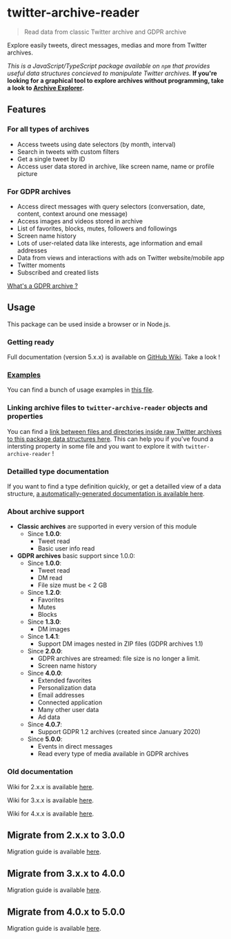 # twitter-archive-reader

> Read data from classic Twitter archive and GDPR archive

Explore easily tweets, direct messages, medias and more from Twitter archives.

*This is a JavaScript/TypeScript package available on `npm` that provides useful data structures concieved to manipulate Twitter archives.*
**If you're looking for a graphical tool to explore archives without programming, take a look to [Archive Explorer](https://archive-explorer.com).**

## Features

### For all types of archives

- Access tweets using date selectors (by month, interval)
- Search in tweets with custom filters
- Get a single tweet by ID
- Access user data stored in archive, like screen name, name or profile picture

### For GDPR archives

- Access direct messages with query selectors (conversation, date, content, context around one message)
- Access images and videos stored in archive
- List of favorites, blocks, mutes, followers and followings
- Screen name history
- Lots of user-related data like interests, age information and email addresses
- Data from views and interactions with ads on Twitter website/mobile app
- Twitter moments
- Subscribed and created lists

[What's a GDPR archive ?](./wiki#different-kinds-of-archives)

## Usage

This package can be used inside a browser or in Node.js.

### Getting ready

Full documentation (version 5.x.x) is available on [GitHub Wiki](./wiki). Take a look !

### [Examples](./Examples.md)

You can find a bunch of usage examples in [this file](./Examples.md).

### Linking archive files to `twitter-archive-reader` objects and properties

You can find a [link between files and directories inside raw Twitter archives to this package data structures here](./Files_to_structures.md). This can help you if you've found a intersting property in some file and you want to explore it with `twitter-archive-reader` !

### Detailled type documentation

If you want to find a type definition quickly, or get a detailled view of a data structure, [a automatically-generated documentation is available here](https://alkihis.fr/twitter-archive-reader).

### About archive support

- **Classic archives** are supported in every version of this module
  - Since **1.0.0**:
    - Tweet read
    - Basic user info read
- **GDPR archives** basic support since 1.0.0:
  - Since **1.0.0**:
    - Tweet read
    - DM read
    - File size must be < 2 GB
  - Since **1.2.0**:
    - Favorites
    - Mutes
    - Blocks
  - Since **1.3.0**:
    - DM images
  - Since **1.4.1**:
    - Support DM images nested in ZIP files (GDPR archives 1.1)
  - Since **2.0.0**: 
    - GDPR archives are streamed: file size is no longer a limit.
    - Screen name history
  - Since **4.0.0**:
    - Extended favorites
    - Personalization data
    - Email addresses
    - Connected application
    - Many other user data
    - Ad data
  - Since **4.0.7**:
    - Support GDPR 1.2 archives (created since January 2020)
  - Since **5.0.0**:
    - Events in direct messages
    - Read every type of media available in GDPR archives


### Old documentation

Wiki for 2.x.x is available [here](./wiki_2_00/Home.md).

Wiki for 3.x.x is available [here](./wiki_3_00/Home.md).

Wiki for 4.x.x is available [here](./wiki_4_00/Home.md).

## Migrate from 2.x.x to 3.0.0

Migration guide is available [here](./wiki/Migrate-to-3.0.0).


## Migrate from 3.x.x to 4.0.0

Migration guide is available [here](./wiki/Migrate-to-4.0.0).

## Migrate from 4.0.x to 5.0.0

Migration guide is available [here](./wiki/Migrate-to-5.0.0).

